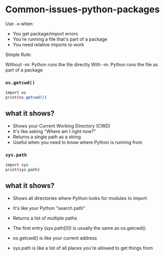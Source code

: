 # Common-issues-python-packages

Use ```-m``` when:

- You get package/import errors
- You're running a file that's part of a package
- You need relative imports to work

Simple Rule:

Without -m: Python runs the file directly
With -m: Python runs the file as part of a package
### ```os.getcwd()```
```bash
import os
print(os.getcwd())
```
## what it shows?
- Shows your Current Working Directory (CWD)
- It's like asking "Where am I right now?"
- Returns a single path as a string
- Useful when you need to know where Python is running from

### ```sys.path```
 ```bash
import sys
print(sys.path)
```
## what it shows?
- Shows all directories where Python looks for modules to import
- It's like your Python "search path"
- Returns a list of multiple paths
- The first entry (sys.path[0]) is usually the same as os.getcwd()

- os.getcwd() is like your current address
- sys.path is like a list of all places you're allowed to get things from
